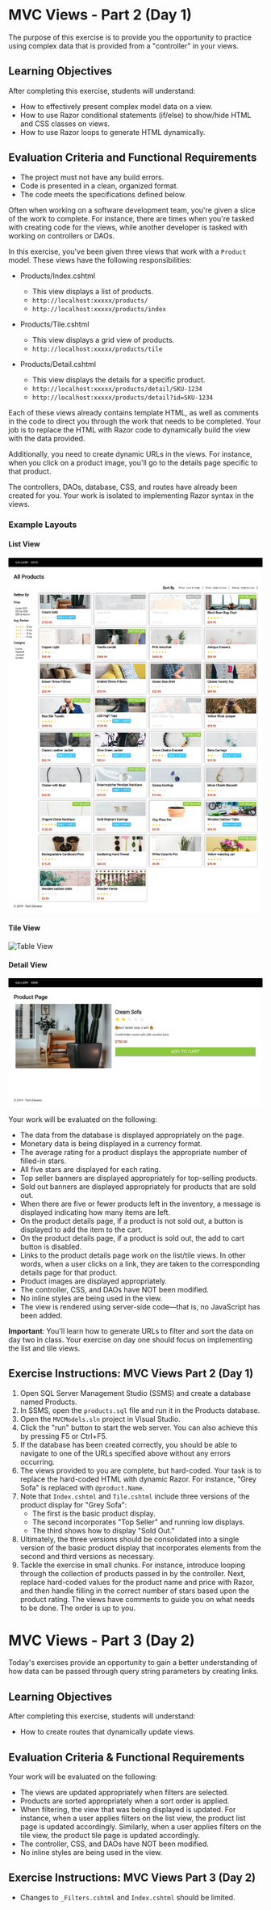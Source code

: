 # MVC Views - Part 2 (Day 1)

The purpose of this exercise is to provide you the opportunity to practice using complex data that is provided from a "controller" in your views. 

## Learning Objectives

After completing this exercise, students will understand:

- How to effectively present complex model data on a view.
- How to use Razor conditional statements (if/else) to show/hide HTML and CSS classes on views.
- How to use Razor loops to generate HTML dynamically.

## Evaluation Criteria and Functional Requirements

- The project must not have any build errors.
- Code is presented in a clean, organized format.
- The code meets the specifications defined below.

Often when working on a software development team, you're given a slice of the work to complete. For instance, there are times when you're tasked with creating code for the views, while another developer is tasked with working on controllers or DAOs.

In this exercise, you've been given three views that work with a `Product` model. These views have the following responsibilities:

- Products/Index.cshtml

  - This view displays a list of products.
  - `http://localhost:xxxxx/products/`
  - `http://localhost:xxxxx/products/index`

- Products/Tile.cshtml

  - This view displays a grid view of products.
  - `http://localhost:xxxxx/products/tile`

- Products/Detail.cshtml

  - This view displays the details for a specific product.
  - `http://localhost:xxxxx/products/detail/SKU-1234`
  - `http://localhost:xxxxx/products/detail?id=SKU-1234`

Each of these views already contains template HTML, as well as comments in the code to direct you through the work that needs to be completed. Your job is to replace the HTML with Razor code to dynamically build the view with the data provided.

Additionally, you need to create dynamic URLs in the views. For instance, when you click on a product image, you'll go to the details page specific to that product.

The controllers, DAOs, database, CSS, and routes have already been created for you. Your work is isolated to implementing Razor syntax in the views.

### Example Layouts

#### List View

![List View](examples/product-list.png)

#### Tile View

![Table View](examples/product-tile.png)

#### Detail View

![Detail View](examples/product-detail.png)

Your work will be evaluated on the following:

- The data from the database is displayed appropriately on the page.
- Monetary data is being displayed in a currency format.
- The average rating for a product displays the appropriate number of filled-in stars.
- All five stars are displayed for each rating.
- Top seller banners are displayed appropriately for top-selling products.
- Sold out banners are displayed appropriately for products that are sold out.
- When there are five or fewer products left in the inventory, a message is displayed indicating how many items are left.
- On the product details page, if a product is not sold out, a button is displayed to add the item to the cart.
- On the product details page, if a product is sold out, the add to cart button is disabled.
- Links to the product details page work on the list/tile views. In other words, when a user clicks on a link, they are taken to the corresponding details page for that product.
- Product images are displayed appropriately.
- The controller, CSS, and DAOs have NOT been modified.
- No inline styles are being used in the view.
- The view is rendered using server-side code—that is, no JavaScript has been added.

**Important**: You'll learn how to generate URLs to filter and sort the data on day two in class. Your exercise on day one should focus on implementing the list and tile views.

## Exercise Instructions: MVC Views Part 2 (Day 1)

1. Open SQL Server Management Studio (SSMS) and create a database named Products.
2. In SSMS, open the `products.sql` file and run it in the Products database.
3. Open the `MVCModels.sln` project in Visual Studio.
4. Click the "run" button to start the web server. You can also achieve this by pressing F5 or Ctrl+F5.
5. If the database has been created correctly, you should be able to navigate to one of the URLs specified above without any errors occurring.
6. The views provided to you are complete, but hard-coded. Your task is to replace the hard-coded HTML with dynamic Razor. For instance, "Grey Sofa" is replaced with `@product.Name`.
7. Note that `Index.cshtml` and `Tile.cshtml` include three versions of the product display for "Grey Sofa": 
     - The first is the basic product display.
     - The second incorporates "Top Seller" and running low displays.
     - The third shows how to display "Sold Out."
8. Ultimately, the three versions should be consolidated into a single version of the basic product display that incorporates elements from the second and third versions as necessary.
9. Tackle the exercise in small chunks. For instance, introduce looping through the collection of products passed in by the controller. Next, replace hard-coded values for the product name and price with Razor, and then handle filling in the correct number of stars based upon the product rating. The views have comments to guide you on what needs to be done. The order is up to you.

# MVC Views - Part 3 (Day 2)

Today's exercises provide an opportunity to gain a better understanding of how data can be passed through query string parameters by creating links.

## Learning Objectives
After completing this exercise, students will understand:

- How to create routes that dynamically update views.

## Evaluation Criteria & Functional Requirements

Your work will be evaluated on the following:

- The views are updated appropriately when filters are selected.
- Products are sorted appropriately when a sort order is applied.
- When filtering, the view that was being displayed is updated. For instance, when a user applies filters on the list view, the product list page is updated accordingly. Similarly, when a user applies filters on the tile view, the product tile page is updated accordingly.
- The controller, CSS, and DAOs have NOT been modified.
- No inline styles are being used in the view.

## Exercise Instructions: MVC Views Part 3 (Day 2)

- Changes to `_Filters.cshtml` and `Index.cshtml` should be limited.
